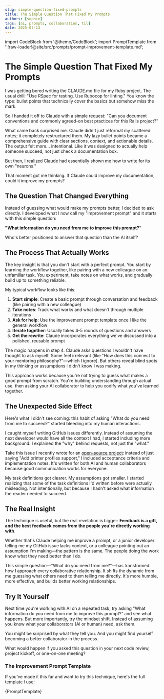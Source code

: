 ```yaml
---
slug: simple-question-fixed-prompts
title: The Simple Question That Fixed My Prompts
authors: [sophie]
tags: [ai, prompts, collaboration, til]
date: 2025-07-13
---
```


import CodeBlock from '@theme/CodeBlock';
import PromptTemplate from '!!raw-loader!@site/src/prompts/prompt-improvement-template.md';

# The Simple Question That Fixed My Prompts

I was getting bored writing the CLAUDE.md file for my Ruby project. The usual drill: "Use RSpec for testing. Use Rubocop for linting." You know the type: bullet points that technically cover the basics but somehow miss the mark.

So I handed it off to Claude with a simple request: "Can you document conventions and commonly agreed-on best practices for this Rails project?"

What came back surprised me. Claude didn't just reformat my scattered notes; it completely restructured them. My lazy bullet points became a comprehensive guide with clear sections, context, and actionable details. The output felt more... intentional. Like it was designed to actually help someone succeed, not just check a documentation box.

But then, I realized Claude had essentially shown me how to write for its own "neurons."

That moment got me thinking. If Claude could improve my documentation, could it improve my prompts?

<!-- truncate -->

## The Question That Changed Everything

Instead of guessing what would make my prompts better, I decided to ask directly. I developed what I now call my "improvement prompt" and it starts with this simple question:

**"What information do you need from me to improve this prompt?"**

Who's better positioned to answer that question than the AI itself?

## The Process That Actually Works

The key insight is that you don't start with a perfect prompt. You start by learning the workflow together, like pairing with a new colleague on an unfamiliar task. You experiment, take notes on what works, and gradually build up to something reliable.

My typical workflow looks like this:

1. **Start simple**: Create a basic prompt through conversation and feedback (like pairing with a new colleague)
2. **Take notes**: Track what works and what doesn't through multiple iterations
3. **Ask for help**: Use the improvement prompt template once I like the general workflow
4. **Iterate together**: Usually takes 4-5 rounds of questions and answers
5. **Get the rewrite**: Claude incorporates everything we've discussed into a polished, reusable prompt

The magic happens in step 4. Claude asks questions I wouldn't have thought to ask myself. Some feel irrelevant (like "How does this connect to your mentoring philosophy?"—which I ignore). But others reveal blind spots in my thinking or assumptions I didn't know I was making.

This approach works because you're not trying to guess what makes a good prompt from scratch. You're building understanding through actual use, then asking your AI collaborator to help you codify what you've learned together.

## The Unexpected Side Effect

Here's what I didn't see coming: this habit of asking "What do you need from me to succeed?" started bleeding into my human interactions.

I caught myself writing GitHub issues differently. Instead of assuming the next developer would have all the context I had, I started including more background. I explained the "why" behind requests, not just the "what."

Take this issue I recently wrote for an [open-source project](https://github.com/sophiedeziel/octoprint/issues/157): instead of just saying "Add printer profiles support," I included acceptance criteria and implementation notes. It's written for both AI and human collaborators because good communication works for everyone.

My task definitions got clearer. My assumptions got smaller. I started realizing that some of the task definitions I'd written before were actually misleading. Not intentionally, but because I hadn't asked what information the reader needed to succeed.

## The Real Insight

The technique is useful, but the real revelation is bigger: **Feedback is a gift, and the best feedback comes from the people you're directly working with.**

Whether that's Claude helping me improve a prompt, or a junior developer telling me my GitHub issue lacks context, or a colleague pointing out an assumption I'm making—the pattern is the same. The people doing the work know what they need better than I do.

This simple question—"What do you need from me?"—has transformed how I approach every collaborative relationship. It shifts the dynamic from me guessing what others need to them telling me directly. It's more humble, more effective, and builds better working relationships.

## Try It Yourself

Next time you're working with AI on a repeated task, try asking "What information do you need from me to improve this prompt?" and see what happens. But more importantly, try the mindset shift. Instead of assuming you know what your collaborators (AI or human) need, ask them.

You might be surprised by what they tell you. And you might find yourself becoming a better collaborator in the process.

What would happen if you asked this question in your next code review, project kickoff, or one-on-one meeting?

### The Improvement Prompt Template

If you've made it this far and want to try this technique, here's the full template I use:

<CodeBlock language="markdown" title="prompt-improvement-template.md">
{PromptTemplate}
</CodeBlock>